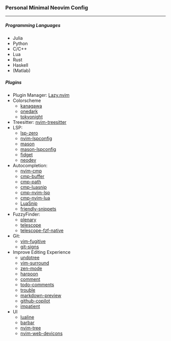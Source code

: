 ### Personal Minimal Neovim Config

---

##### Programming Languages
- Julia
- Python
- C/C++
- Lua
- Rust
- Haskell
- (Matlab)

##### Plugins
- Plugin Manager: [Lazy.nvim](https://github.com/folke/lazy.nvim)
- Colorscheme
  - [kanagawa](https://github.com/rebelot/kanagawa.nvim)
  - [onedark](https://github.com/navarasu/onedark.nvim)
  - [tokyonight](https://github.com/tiagovla/tokyodark.nvim)
- Treesitter: [nvim-treesitter](https://github.com/nvim-treesitter/nvim-treesitter)
- LSP:
  - [lsp-zero](https://github.com/VonHeikemen/lsp-zero.nvim)
  - [nvim-lspconfig](https://github.com/neovim/nvim-lspconfig)
  - [mason](https://github.com/williamboman/mason.nvim)
  - [mason-lspconfig](https://github.com/williamboman/mason-lspconfig.nvim)
  - [fidget](https://github.com/j-hui/fidget.nvim)
  - [neodev](https://github.com/folke/neodev.nvim)
- Autocompletion:
  - [nvim-cmp](https://github.com/hrsh7th/nvim-cmp)
  - [cmp-buffer](https://github.com/hrsh7th/cmp-buffer)
  - [cmp-path](https://github.com/hrsh7th/cmp-path)
  - [cmp-luasnip](https://github.com/saadparwaiz1/cmp_luasnip)
  - [cmp-nvim-lsp](https://github.com/hrsh7th/cmp-nvim-lsp)
  - [cmp-nvim-lua](https://github.com/hrsh7th/cmp-nvim-lua)
  - [LuaSnip](https://github.com/L3MON4D3/LuaSnip)
  - [friendly-snippets](https://github.com/rafamadriz/friendly-snippets)
- FuzzyFinder:
  - [plenary](https://github.com/nvim-lua/plenary.nvim)
  - [telescope](https://github.com/nvim-telescope/telescope.nvim)
  - [telescope-fzf-native](https://github.com/nvim-telescope/telescope-fzf-native.nvim)
- Git:
  - [vim-fugitive](https://github.com/tpope/vim-fugitive)
  - [git-signs](https://github.com/lewis6991/gitsigns.nvim)
- Improve Editing Experience
  - [undotree](https://github.com/mbbill/undotree)
  - [vim-surround](https://github.com/tpope/vim-surround)
  - [zen-mode](https://github.com/folke/zen-mode.nvim)
  - [harpoon](https://github.com/ThePrimeagen/harpoon)
  - [comment](https://github.com/numToStr/Comment.nvim)
  - [todo-comments](https://github.com/folke/todo-comments.nvim)
  - [trouble](https://github.com/folke/trouble.nvim)
  - [markdown-preview](https://github.com/iamcco/markdown-preview.nvim)
  - [github-copilot](https://github.com/github/copilot.vim)
  - [impatient](https://github.com/lewis6991/impatient.nvim)
- UI
  - [lualine](https://github.com/nvim-lualine/lualine.nvim)
  - [barbar](https://github.com/romgrk/barbar.nvim)
  - [nvim-tree](https://github.com/nvim-tree/nvim-tree.lua)
  - [nvim-web-devicons](https://github.com/nvim-tree/nvim-web-devicons)
  

